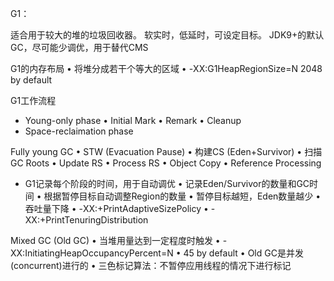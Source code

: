 G1：

适合用于较大的堆的垃圾回收器。
软实时，低延时，可设定目标。
JDK9+的默认GC，尽可能少调优，用于替代CMS

G1的内存布局
• 将堆分成若⼲个等⼤的区域
• -XX:G1HeapRegionSize=N 2048 by default

G1工作流程
- Young-only phase
• Initial Mark
• Remark
• Cleanup
- Space-reclaimation phase

Fully young GC
• STW (Evacuation Pause)
• 构建CS (Eden+Survivor)
• 扫描GC Roots
• Update RS
• Process RS
• Object Copy
• Reference Processing
- G1记录每个阶段的时间，⽤于⾃动调优
• 记录Eden/Survivor的数量和GC时间
• 根据暂停⽬标⾃动调整Region的数量
• 暂停⽬标越短，Eden数量越少
• 吞吐量下降
• -XX:+PrintAdaptiveSizePolicy
• -XX:+PrintTenuringDistribution

Mixed GC (Old GC)
• 当堆⽤量达到⼀定程度时触发
• -XX:InitiatingHeapOccupancyPercent=N
• 45 by default
• Old GC是并发(concurrent)进⾏的
• 三⾊标记算法：不暂停应⽤线程的情况下进⾏标记
